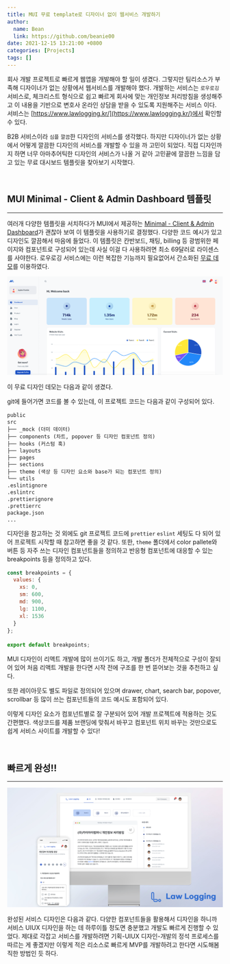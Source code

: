 ```yaml
---
title: MUI 무료 template로 디자이너 없이 웹서비스 개발하기
author:
  name: Bean
  link: https://github.com/beanie00
date: 2021-12-15 13:21:00 +0800
categories: [Projects]
tags: []
---
```


회사 개발 프로젝트로 빠르게 웹앱을 개발해야 할 일이 생겼다. 그렇지만 팀리소스가 부족해 디자이너가 없는 상황에서 웹서비스를 개발해야 했다. 개발하는 서비스는 `로우로깅` 서비스로, 체크리스트 형식으로 쉽고 빠르게 회사에 맞는 개인정보 처리방침을 생성해주고 이 내용을 기반으로 변호사 온라인 상담을 받을 수 있도록 지원해주는 서비스 이다. 서비스는 [https://www.lawlogging.kr/](https://www.lawlogging.kr/)에서 확인할 수 있다.

B2B 서비스이라 `심플` `깔끔`한 디자인의 서비스를 생각했다. 하지만 디자이너가 없는 상황에서 어떻게 깔끔한 디자인의 서비스를 개발할 수 있을 까 고민이 되었다. 직접 디자인까지 하면 너무 아마추어틱한 디자인의 서비스가 나올 거 같아 고민끝에 깔끔한 느낌을 담고 있는 무료 대시보드 템플릿을 찾아보기 시작했다.

&nbsp;
## MUI Minimal - Client & Admin Dashboard 템플릿
***

여러개 다양한 템플릿을 서치하다가 MUI에서 제공하는 [Minimal - Client & Admin Dashboard](https://mui.com/store/#populars)가 괜찮아 보여 이 템플릿을 사용하기로 결정했다. 다양한 코드 예시가 있고 디자인도 깔끔해서 마음에 들었다. 이 템플릿은 칸반보드, 채팅, billing 등 광범위한 페이지와 컴포넌트로 구성되어 있는데 사실 이걸 다 사용하려면 최소 69달러로 라이센스를 사야한다. 로우로깅 서비스에는 이런 복잡한 기능까지 필요없어서 간소화된 [무료 데모](https://github.com/minimal-ui-kit/material-kit-react)를 이용하였다.

<div style="text-align: left">
  <img src="/assets/img/post_images/mui1.png" />
</div>

이 무료 디자인 데모는 다음과 같이 생겼다.

git에 들어가면 코드를 볼 수 있는데, 이 프로젝트 코드는 다음과 같이 구성되어 있다.

```
public
src
├── _mock (더미 데이터)
├── components (차트, popover 등 디자인 컴포넌트 정의)
├── hooks (커스텀 훅)
├── layouts
├── pages
├── sections
├── theme (색상 등 디자인 요소와 base가 되는 컴포넌트 정의)
└── utils
.eslintignore
.eslintrc
.prettierignore
.prettierrc
package.json
...
```

디자인을 참고하는 것 외에도 git 프로젝트 코드에 `prettier` `eslint` 세팅도 다 되어 있어 프로젝트 시작할 때 참고하면 좋을 것 같다. 또한, `theme` 폴더에서 color pallete와 버튼 등 자주 쓰는 디자인 컴포넌트들을 정의하고 반응형 컴포넌트에 대응할 수 있는 breakpoints 등을 정의하고 있다.

```javascript
const breakpoints = {
  values: {
    xs: 0,
    sm: 600,
    md: 900,
    lg: 1100,
    xl: 1536
  }
};

export default breakpoints;
```

MUI 디자인이 리액트 개발에 많이 쓰이기도 하고, 개발 폴더가 전체적으로 구성이 잘되어 있어 처음 리액트 개발을 한다면 시작 전에 구조를 한 번 뜯어보는 것을 추천하고 싶다.

또한 레이아웃도 별도 파일로 정의되어 있으며 drawer, chart, search bar, popover, scrollbar 등 많이 쓰는 컴포넌트들의 코드 예시도 포함되어 있다.

이렇게 디자인 요소가 컴포넌트별로 잘 구분되어 있어 개발 프로젝트에 적용하는 것도 간편했다. 색상코드를 제품 브랜딩에 맞춰서 바꾸고 컴포넌트 위치 바꾸는 것만으로도 쉽게 서비스 사이트를 개발할 수 있다!

&nbsp;
## 빠르게 완성!!
***

<div style="text-align: left">
  <img src="/assets/img/post_images/mui2.png" />
</div>

완성된 서비스 디자인은 다음과 같다. 다양한 컴포넌트들을 활용해서 디자인을 하니까 서비스 UIUX 디자인을 하는 데 하루이틀 정도면 충분했고 개발도 빠르게 진행할 수 있었다. 제대로 각잡고 서비스를 개발하려면 기획-UIUX 디자인-개발의 정석 프로세스를 따르는 게 좋겠지만 이렇게 적은 리소스로 빠르게 MVP를 개발하려고 한다면 시도해봄직한 방법인 듯 하다.
